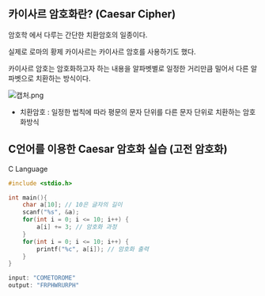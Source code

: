 ## 카이사르 암호화란? (****Caesar Cipher)****

암호학 에서 다루는 간단한 치환암호의 일종이다.

실제로 로마의 황제 카이사르는 카이사르 암호를 사용하기도 했다. 

카이사르 암호는 암호화하고자 하는 내용을 알파벳별로 일정한 거리만큼 밀어서 다른 알파벳으로 치환하는 방식이다.

![캡처.png](https://s3-us-west-2.amazonaws.com/secure.notion-static.com/79d3b879-7501-4967-b8c2-7b6285d914cf/캡처.png)

- 치환암호 : 일정한 법칙에 따라 평문의 문자 단위를 다른 문자 단위로 치환하는 암호화방식

## C언어를 이용한 **Caesar** 암호화 실습 (고전 암호화)

C Language

```c
#include <stdio.h>

int main(){
	char a[10]; // 10은 글자의 길이
	scanf("%s", &a);
	for(int i = 0; i <= 10; i++) {
		a[i] += 3; // 암호화 과정
	}
	for(int i = 0; i <= 10; i++) {
		printf("%c", a[i]); // 암호화 출력
	}
}

input: "COMETOROME" 
output: "FRPHWRURPH"
```
